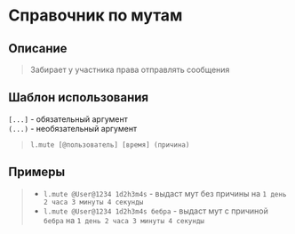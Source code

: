 <link rel="stylesheet" href="https://cdn.roblerom.games/css/moderators_cases.css">

# **Справочник по мутам**

## **Описание**

> <span class="text">Забирает у участника права отправлять сообщения</span>

## **Шаблон использования**

`[...]` - обязательный аргумент\
`(...)` - необязательный аргумент

> `l.mute [@пользователь] [время] (причина)`

## **Примеры**

> - `l.mute @User@1234 1d2h3m4s` <span class="text">- выдаст мут без причины <span class="text">на</span> `1 день 2 часа 3 минуты 4 секунды`
> - `l.mute @User@1234 1d2h3m4s бебра` <span class="text">- выдаст мут с причиной</span> `бебра` <span class="text">на</span> `1 день 2 часа 3 минуты 4 секунды`
